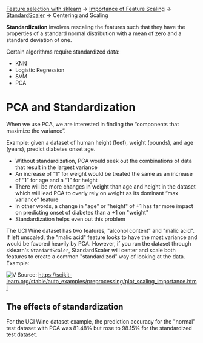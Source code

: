 [Feature selection with sklearn](https://scikit-learn.org/stable/modules/feature_selection.html) -> [Importance of Feature Scaling](https://scikit-learn.org/stable/auto_examples/preprocessing/plot_scaling_importance.html) -> [StandardScaler](https://scikit-learn.org/stable/modules/generated/sklearn.preprocessing.StandardScaler.html#sklearn.preprocessing.StandardScaler) -> Centering and Scaling

**Standardization** involves rescaling the features such that they have the properties of a standard normal distribution with a mean of zero and a standard deviation of one.

Certain algorithms require standardized data:
- KNN
- Logistic Regression 
- SVM
- PCA

# PCA and Standardization 
When we use PCA, we are interested in finding the “components that maximize the variance”. 

Example: given a dataset of human height (feet), weight (pounds), and age (years), predict diabetes onset age. 
- Without standardization, PCA would seek out the combinations of data that result in the largest variance 
- An increase of “1” for weight would be treated the same as an increase of “1” for age and a “1” for height
- There will be more changes in weight than age and height in the dataset which will lead PCA to overly rely on weight as its dominant “max variance” feature
- In other words, a change in "age" or "height" of +1 has far more impact on predicting onset of diabetes than a +1 on "weight"
- Standardization helps even out this problem

The UCI Wine dataset has two features, "alcohol content" and "malic acid". If left unscaled, the "malic acid" feature looks to have the most variance and would be favored heavily by PCA. However, if you run the dataset through sklearn's `StandardScaler`, 
StandardScaler will center and scale both features to create a common "standardized" way of looking at the data. Example:

![V](https://i.imgur.com/roPbp8a.png)
Source: https://scikit-learn.org/stable/auto_examples/preprocessing/plot_scaling_importance.html

## The effects of standardization
For the UCI Wine dataset example, the prediction accuracy for the "normal" test dataset with PCA was 81.48% but rose to 98.15% for the standardized test dataset.


